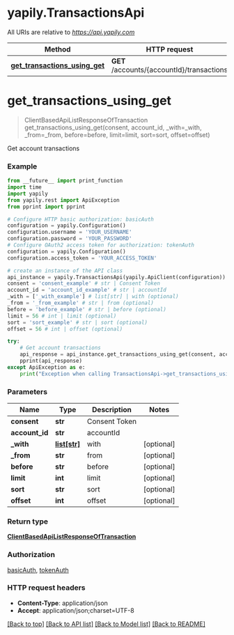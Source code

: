 # yapily.TransactionsApi

All URIs are relative to *https://api.yapily.com*

Method | HTTP request | Description
------------- | ------------- | -------------
[**get_transactions_using_get**](TransactionsApi.md#get_transactions_using_get) | **GET** /accounts/{accountId}/transactions | Get account transactions


# **get_transactions_using_get**
> ClientBasedApiListResponseOfTransaction get_transactions_using_get(consent, account_id, _with=_with, _from=_from, before=before, limit=limit, sort=sort, offset=offset)

Get account transactions

### Example
```python
from __future__ import print_function
import time
import yapily
from yapily.rest import ApiException
from pprint import pprint

# Configure HTTP basic authorization: basicAuth
configuration = yapily.Configuration()
configuration.username = 'YOUR_USERNAME'
configuration.password = 'YOUR_PASSWORD'
# Configure OAuth2 access token for authorization: tokenAuth
configuration = yapily.Configuration()
configuration.access_token = 'YOUR_ACCESS_TOKEN'

# create an instance of the API class
api_instance = yapily.TransactionsApi(yapily.ApiClient(configuration))
consent = 'consent_example' # str | Consent Token
account_id = 'account_id_example' # str | accountId
_with = ['_with_example'] # list[str] | with (optional)
_from = '_from_example' # str | from (optional)
before = 'before_example' # str | before (optional)
limit = 56 # int | limit (optional)
sort = 'sort_example' # str | sort (optional)
offset = 56 # int | offset (optional)

try:
    # Get account transactions
    api_response = api_instance.get_transactions_using_get(consent, account_id, _with=_with, _from=_from, before=before, limit=limit, sort=sort, offset=offset)
    pprint(api_response)
except ApiException as e:
    print("Exception when calling TransactionsApi->get_transactions_using_get: %s\n" % e)
```

### Parameters

Name | Type | Description  | Notes
------------- | ------------- | ------------- | -------------
 **consent** | **str**| Consent Token | 
 **account_id** | **str**| accountId | 
 **_with** | [**list[str]**](str.md)| with | [optional] 
 **_from** | **str**| from | [optional] 
 **before** | **str**| before | [optional] 
 **limit** | **int**| limit | [optional] 
 **sort** | **str**| sort | [optional] 
 **offset** | **int**| offset | [optional] 

### Return type

[**ClientBasedApiListResponseOfTransaction**](ClientBasedApiListResponseOfTransaction.md)

### Authorization

[basicAuth](../README.md#basicAuth), [tokenAuth](../README.md#tokenAuth)

### HTTP request headers

 - **Content-Type**: application/json
 - **Accept**: application/json;charset=UTF-8

[[Back to top]](#) [[Back to API list]](../README.md#documentation-for-api-endpoints) [[Back to Model list]](../README.md#documentation-for-models) [[Back to README]](../README.md)


